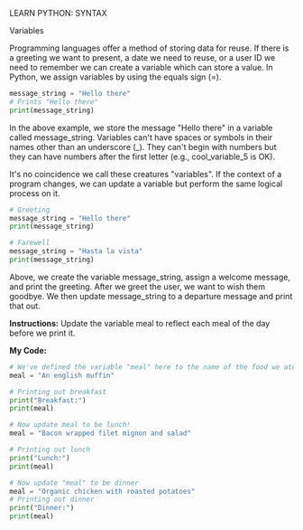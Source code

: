 LEARN PYTHON: SYNTAX

Variables

Programming languages offer a method of storing data for reuse. If there is a greeting we want to present, a date we need to reuse, or a user ID we need to remember we can create a variable which can store a value. In Python, we assign variables by using the equals sign (=).
```python
message_string = "Hello there"
# Prints "Hello there"
print(message_string)
```
In the above example, we store the message "Hello there" in a variable called message_string. Variables can't have spaces or symbols in their names other than an underscore (_). They can't begin with numbers but they can have numbers after the first letter (e.g., cool_variable_5 is OK).

It's no coincidence we call these creatures "variables". If the context of a program changes, we can update a variable but perform the same logical process on it.
```python
# Greeting
message_string = "Hello there"
print(message_string)

# Farewell
message_string = "Hasta la vista"
print(message_string)
```
Above, we create the variable message_string, assign a welcome message, and print the greeting. After we greet the user, we want to wish them goodbye. We then update message_string to a departure message and print that out.

**Instructions:**
Update the variable meal to reflect each meal of the day before we print it.

**My Code:**
```py
# We've defined the variable "meal" here to the name of the food we ate for breakfast!
meal = "An english muffin"

# Printing out breakfast
print("Breakfast:")
print(meal)

# Now update meal to be lunch!
meal = "Bacon wrapped filet mignon and salad"

# Printing out lunch
print("Lunch:")
print(meal)

# Now update "meal" to be dinner
meal = "Organic chicken with roasted potatoes"
# Printing out dinner
print("Dinner:")
print(meal)
```
